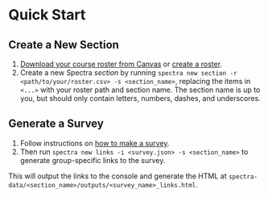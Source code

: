 # Quick Start 

## Create a New Section

1. [Download your course roster from Canvas](/docs/how-to/download-canvas-roster) or [create a roster](/docs/how-to/create-a-roster-file-without-canvas).
1. Create a new Spectra *section* by running `spectra new section -r <path/to/your/roster.csv> -s <section_name>`, replacing the items in `<...>` with 
your roster path and section name. The section name is up to you, but should only contain letters, numbers, dashes, and underscores.

## Generate a Survey

1. Follow instructions on [how to make a survey](/docs/how-to/make-a-survey).
1. Then run `spectra new links -i <survey.json> -s <section_name>` to generate 
group-specific links to the survey.

This will output the links to the console and generate the HTML at `spectra-data/<section_name>/outputs/<survey_name>_links.html`.


